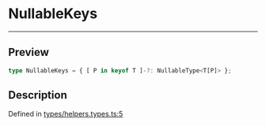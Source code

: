 

# NullableKeys

<div class="api-docs__separator" data-reactroot="">

---

</div><div class="api-docs__section">

## Preview

</div><div class="api-docs__preview type single">

```ts
type NullableKeys = { [ P in keyof T ]-?: NullableType<T[P]> };
```

</div><div class="api-docs__section">

## Description

</div><div class="api-docs__description"><span class="api-docs__do-not-parse">



</span></div><p class="api-docs__definition">

Defined in [types/helpers.types.ts:5](https://github.com/BetterTyped/hyper-fetch/blob/d6c03b85/packages/core/src/types/helpers.types.ts#L5)

</p>
